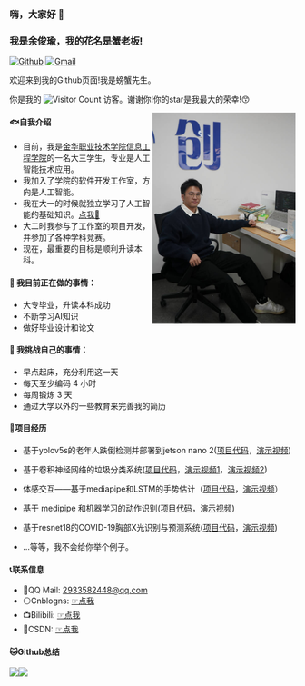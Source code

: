 ### 嗨，大家好 👋 
### 我是余俊瑜，我的花名是蟹老板!


<!-- https://shields.io/ -->
[![Github](https://img.shields.io/badge/-Github-000?style=flat&logo=Github&logoColor=white)](https://github.com/CrabBoss-lab)
[![Gmail](https://img.shields.io/badge/-Gmail-c14438?style=flat&logo=Gmail&logoColor=white)](im.junyu.yu@gmail.com)


欢迎来到我的Github页面!我是螃蟹先生。


你是我的 ![Visitor Count](https://profile-counter.glitch.me/CrabBoss-lab/count.svg) 访客。谢谢你!你的star是我最大的荣幸!😙

<!-- <img align="right" alt="img" src="https://github.com/FernandoRoldan93/FernandoRoldan93/blob/master/cover_image.jpg" width="50%" height="auto" />
 -->
 <img align="right" alt="yujunyu231201.jpg" src="Snipaste_2023-12-02_10-54-55.jpg" width="50%" height="auto" />



#### 🐟自我介绍

- 目前，我是[金华职业技术学院](https://www.jhc.cn/main.htm)[信息工程学院](https://info.jhc.cn/main.htm)的一名大三学生，专业是人工智能技术应用。
- 我加入了学院的软件开发工作室，方向是人工智能。 
- 我在大一的时候就独立学习了人工智能的基础知识。[点我📕](https://docs.qq.com/sheet/DSkRobnVTUGFXYnlq?tab=BB08J2)
- 大二时我参与了工作室的项目开发，并参加了各种学科竞赛。
- 现在，最重要的目标是顺利升读本科。

#### 🌱 我目前正在做的事情：
- 大专毕业，升读本科成功
- 不断学习AI知识
- 做好毕业设计和论文


#### 💪 我挑战自己的事情：
- 早点起床，充分利用这一天
- 每天至少编码 4 小时
- 每周锻炼 3 天
- 通过大学以外的一些教育来完善我的简历


#### 👷项目经历

- 基于yolov5s的老年人跌倒检测并部署到jetson nano 2([项目代码](https://github.com/CrabBoss-lab/fall-detection)，[演示视频](https://giphy.com/gifs/1TPTI5XoWL3frxmWbq/fullscreen))

- 基于卷积神经网络的垃圾分类系统([项目代码](https://github.com/CrabBoss-lab/garbage-sorting-pytorch)，[演示视频1](https://giphy.com/gifs/5vps3Hcyt2udb7awfc/fullscreen)，[演示视频2](https://giphy.com/gifs/QRskytpzWcfU68Igu9/fullscreen))

- 体感交互——基于mediapipe和LSTM的手势估计（[项目代码](https://github.com/CrabBoss-lab/HandPoseEstimationBasedOnMediapipeAndLstm)，[演示视频](https://www.bilibili.com/video/BV1CN411A7yF/?spm_id_from=333.999.0.0)）

- 基于 medipipe 和机器学习的动作识别([项目代码](https://github.com/CrabBoss-lab/ActionRecognitionBasedOnMeadipipeAndML)，[演示视频](https://i.giphy.com/media/ybq7mgq5hAstj9Fqaz/giphy.webp))

- 基于resnet18的COVID-19胸部X光识别与预测系统([项目代码]()，[演示视频](https://www.bilibili.com/video/BV1Gx4y1P74B/?spm_id_from=333.999.0.0))
- ...等等，我不会给你举个例子。


#### 📞联系信息

- 🐧QQ Mail: 2933582448@qq.com
- ⚪Cnblogns: [☞点我](https://www.cnblogs.com/xielaoban/)
- 📺Bilibili: [☞点我](https://space.bilibili.com/615998733)
- 🐒CSDN: [☞点我](https://blog.csdn.net/weixin_59605625)

#### 🐱Github总结
<!-- 参考程序员鱼皮的github中的样式 -->
<!-- <img align="" height="137px" src="https://github-readme-stats.vercel.app/api?username=liyupi&hide_title=true&hide_border=true&show_icons=true&include_all_commits=true&line_height=21&bg_color=0,EC6C6C,FFD479,FFFC79,73FA79&theme=graywhite&locale=cn" /><img align="" height="137px" src="https://github-readme-stats.vercel.app/api/top-langs/?username=liyupi&hide_title=true&hide_border=true&layout=compact&bg_color=0,73FA79,73FDFF,D783FF&theme=graywhite&locale=cn" /> -->

<!-- ![CrabBoss's GitHub stats](https://github-readme-stats.vercel.app/api?username=CrabBoss-lab&show_icons=true&theme=tokyonight)
![Top Langs](https://github-readme-stats.vercel.app/api/top-langs/?username=CrabBoss-lab&layout=compact&theme=tokyonight) -->

 
<img align="" height="137px" src="https://github-readme-stats.vercel.app/api?username=CrabBoss-lab&hide_title=true&hide_border=true&show_icons=true&line_height=21&bg_color=0,EC6C6C,FFD479,FFFC79,73FA79&theme=graywhite&locale=en" /><img align="" height="137px" src="https://github-readme-stats.vercel.app/api/top-langs/?username=CrabBoss-lab&hide_title=true&hide_border=true&layout=compact&bg_color=0,73FA79,73FDFF,D783FF&theme=graywhite&locale=cn" />
